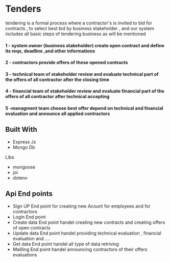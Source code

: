 # Tenders  
<p>tendering is a formal process where a contractor's is invited to bid for contracts ,
  to select best bid by business stakeholder , 
and our system includes all basic steps of tendering business as will be mentioned 

  <h4>1 - system owner (business stakeholder) create open contract and define its reqs, deadline ,and other informations  </h4>
  <h4>2 - contractors provide offers of these opened contracts  </h4>
  <h4>3 - technical team of stakeholder review and evaluate technical part of the offers of all contractor after the closing time   </h4>
  <h4>4 - financial team of stakeholder review and  evaluate  financial part of the offers of all contractor after technical accepting </h4>
  <h4>5 -managment team choose best offer depend on technical and financial evaluation and announce all applied contractors  </h4>

<h2>Built With</h2><ul><li>Express Js</li><li>Mongo Db</li></ul
<h2>Libs </h2><ul><li>mongoose</li><li>joi</li><li>dotenv</li></ul>
<h2>Api End points  </h2>
<ul>
  <li>Sign UP End point for creating new Acount for employees and for contractors </li>
  <li>Login End point </li>
  <li>Create data End point handel creating new contracts and creating offers of open contracts</li>
  <li>Update data End point handel providing technical evaluation , financial evaluation and .... </li>
  <li>Get data End point handel all type of data retriving </li>
  <li>Mailling End point handel announcing contractors of their offers evaluations</li>
</ul>




